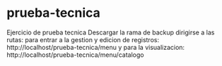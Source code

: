 # prueba-tecnica
Ejercicio de prueba tecnica
Descargar la rama de backup
dirigirse a las rutas: 
  para entrar a la gestion y edicion de registros: http://localhost/prueba-tecnica/menu 
  y para la visualizacion: http://localhost/prueba-tecnica/menu/catalogo
